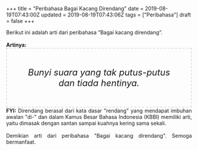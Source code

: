 +++
title = "Peribahasa Bagai Kacang Direndang"
date = 2019-08-19T07:43:00Z
updated = 2019-08-19T07:43:06Z
tags = ["Peribahasa"]
draft = false
+++

<div dir="ltr" style="text-align: left;" trbidi="on"><div style="text-align: justify;">Berikut ini adalah arti dari peribahasa “Bagai kacang direndang”.</div><br /><div style="text-align: justify;"><b>Artinya:</b></div><div style="border: 2px dashed #ddd; font-size: 24px; height: auto; margin: 0 auto; padding: 50px; text-align: center; width: auto;"><i>Bunyi suara yang tak putus-putus dan tiada hentinya.</i></div><div style="text-align: justify;"><b>FYI:</b> Direndang berasal dari kata dasar "rendang" yang mendapat imbuhan awalan "di-" dan dalam Kamus Besar Bahasa Indonesia (KBBI) memiliki arti, yaitu dimasak dengan santan sampai kuahnya kering sama sekali.<br /><br /></div><div style="text-align: justify;">Demikian arti dari peribahasa "Bagai kacang direndang". Semoga bermanfaat.</div></div>
